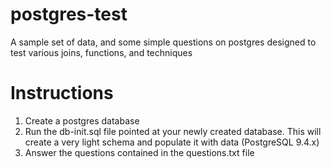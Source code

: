 # postgres-test
A sample set of data, and some simple questions on postgres designed to test various joins, functions, and techniques

# Instructions

1. Create a postgres database
2. Run the db-init.sql file pointed at your newly created database. This will create a very light schema and populate it with data (PostgreSQL 9.4.x)
3. Answer the questions contained in the questions.txt file

